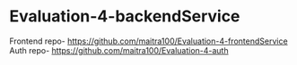 # Evaluation-4-backendService

Frontend repo- https://github.com/maitra100/Evaluation-4-frontendService
Auth repo- https://github.com/maitra100/Evaluation-4-auth
